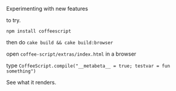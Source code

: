 Experimenting with new features

to try.


`npm install coffeescript`

then do `cake build && cake build:browser`

open `coffee-script/extras/index.html` in a browser

type `CoffeeScript.compile("__metabeta__ = true; testvar = fun something")`

See what it renders.